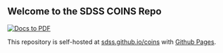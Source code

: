 ## Welcome to the SDSS COINS Repo

[![Docs to PDF](https://github.com/sdss/coins/actions/workflows/convert_to_pdf.yaml/badge.svg?branch=main)](https://github.com/sdss/coins/actions/workflows/convert_to_pdf.yaml)


This repository is self-hosted at [sdss.github.io/coins](https://sdss.github.io/coins) with [Github Pages](https://docs.github.com/categories/github-pages-basics/).



